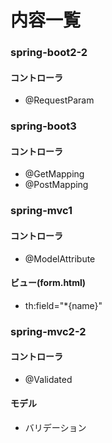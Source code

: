 # 内容一覧

### spring-boot2-2

#### コントローラ
* @RequestParam

### spring-boot3

#### コントローラ
* @GetMapping
* @PostMapping

### spring-mvc1

#### コントローラ
* @ModelAttribute

#### ビュー(form.html)
* th:field="*{name}" 

### spring-mvc2-2

#### コントローラ
* @Validated

#### モデル
* バリデーション
